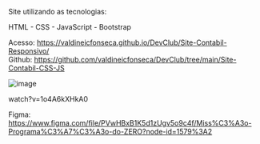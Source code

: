 
Site utilizando as tecnologias:

HTML - CSS - JavaScript - Bootstrap

Acesso: https://valdineicfonseca.github.io/DevClub/Site-Contabil-Responsivo/
<br>
Github: https://github.com/valdineicfonseca/DevClub/tree/main/Site-Contabil-CSS-JS
<br>

![image](https://user-images.githubusercontent.com/20301001/153022351-bb4db1d7-5561-4a21-9ac0-065c56cf748b.png)



watch?v=1o4A6kXHkA0

Figma: 
https://www.figma.com/file/PVwHBxB1K5d1zUgv5o9c4f/Miss%C3%A3o-Programa%C3%A7%C3%A3o-do-ZERO?node-id=1579%3A2
